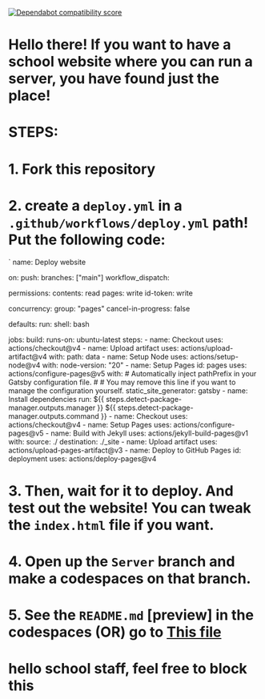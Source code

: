 [![Dependabot compatibility score](https://dependabot-badges.githubapp.com/badges/compatibility_score?dependency-name=actions/checkout&package-manager=github_actions&previous-version=2&new-version=4)](https://docs.github.com/en/github/managing-security-vulnerabilities/about-dependabot-security-updates#about-compatibility-scores)
# Hello there! If you want to have a school website where you can run a server, you have found just the place!
# STEPS:
  # 1. Fork this repository
  # 2. create a `deploy.yml` in a `.github/workflows/deploy.yml` path! Put the following code:


`
     name: Deploy website

on:
  push:
    branches: ["main"]
  workflow_dispatch:
  
permissions:
  contents: read
  pages: write
  id-token: write

concurrency:
  group: "pages"
  cancel-in-progress: false

defaults:
  run:
    shell: bash

jobs:
  build:
    runs-on: ubuntu-latest
    steps:
      - name: Checkout
        uses: actions/checkout@v4
      - name: Upload artifact
        uses: actions/upload-artifact@v4
        with:
          path:
            data
      - name: Setup Node
        uses: actions/setup-node@v4
        with:
          node-version: "20"
      - name: Setup Pages
        id: pages
        uses: actions/configure-pages@v5
        with:
          # Automatically inject pathPrefix in your Gatsby configuration file.
          #
          # You may remove this line if you want to manage the configuration yourself.
          static_site_generator: gatsby
      - name: Install dependencies
        run: ${{ steps.detect-package-manager.outputs.manager }} ${{ steps.detect-package-manager.outputs.command }}
      - name: Checkout
        uses: actions/checkout@v4
      - name: Setup Pages
        uses: actions/configure-pages@v5
      - name: Build with Jekyll
        uses: actions/jekyll-build-pages@v1
        with:
          source: ./
          destination: ./_site
      - name: Upload artifact
        uses: actions/upload-pages-artifact@v3
      - name: Deploy to GitHub Pages
        id: deployment
        uses: actions/deploy-pages@v4


  # 3. Then, wait for it to deploy. And test out the website! You can tweak the `index.html` file if you want.
  # 4. Open up the `Server` branch and make a codespaces on that branch.
  # 5. See the `README.md` [preview] in the codespaces (OR) go to [This file](https://github.com/Gamer-friend/googlecom/blob/server/text/instructions.md)
# hello school staff, feel free to block this
